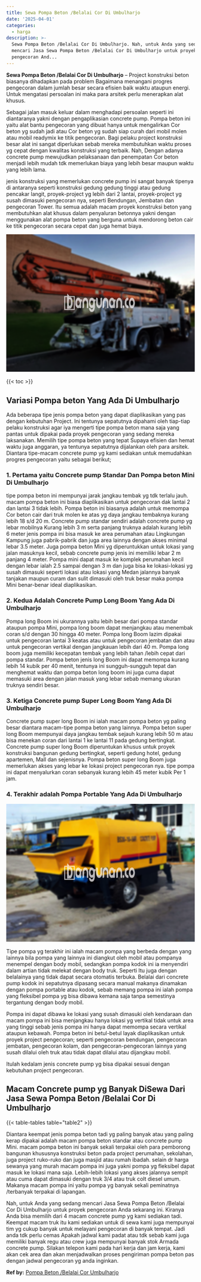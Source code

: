 ```yaml
---
title: Sewa Pompa Beton /Belalai Cor Di Umbulharjo
date: '2025-04-01'
categories:
  - harga
description: >-
  Sewa Pompa Beton /Belalai Cor Di Umbulharjo. Nah, untuk Anda yang sedang
  mencari Jasa Sewa Pompa Beton /Belalai Cor Di Umbulharjo untuk proyek
  pengecoran And...
---
```


**Sewa Pompa Beton /Belalai Cor Di Umbulharjo** – Project konstruksi beton biasanya dihadapkan pada problem Bagaimana menangani progres pengecoran dalam jumlah besar secara efisien baik waktu ataupun energi. Untuk mengatasi persoalan ini maka para arsitek perlu menerapkan alat khusus.

Sebagai jalan masuk keluar dalam menghadapi persoalan seperti ini diantaranya yakni dengan pengaplikasian concrete pump. Pompa beton ini yaitu alat bantu pengecoran yang dibuat hanya untuk mengalirkan Cor beton yg sudah jadi atau Cor beton yg sudah siap curah dari mobil molen atau mobil readymix ke titik pengecoran. Bagi pelaku project konstruksi besar alat ini sangat diperlukan sebab mereka membutuhkan waktu proses yg cepat dengan kwalitas konstruksi yang terbaik. Nah, Dengan adanya concrete pump mewujudkan pelaksanaan dan penempatan Cor beton menjadi lebih mudah tdk memerlukan biaya yang lebih besar maupun waktu yang lebih lama.

jenis konstruksi yang memerlukan concrete pump ini sangat banyak tipenya di antaranya seperti konstruksi gedung gedung tinggi atau gedung pencakar langit, proyek-project yg lebih dari 2 lantai, proyek-project yg susah dimasuki pengecoran nya, seperti Bendungan, Jembatan dan pengecoran Tower. Itu semua adalah macam proyek konstruksi beton yang membutuhkan alat khusus dalam penyaluran betonnya yakni dengan menggunakan alat pompa beton yang berguna untuk mendorong beton cair ke titik pengecoran secara cepat dan juga hemat biaya.

![Sewa Pompa Beton /Belalai Cor Di Umbulharjo](/images/sewa-concrete-pump-06.png)

{{< toc >}}

## Variasi Pompa beton Yang Ada Di Umbulharjo

Ada beberapa tipe jenis pompa beton yang dapat diaplikasikan yang pas dengan kebutuhan Project. Ini tentunya sepatutnya dipahami oleh tiap-tiap pelaku konstruksi agar iya mengerti tipe pompa beton mana saja yang pantas untuk dipakai pada proyek pengecoran yang sedang mereka laksanakan. Memilih tipe pompa beton yang tepat Supaya efisien dan hemat waktu juga anggaran, ya tentunya sepatutnya dijalankan oleh para arsitek. Diantara tipe-macam concrete pump yg kami sediakan untuk memudahkan progres pengecoran yaitu sebagai berikut;

### 1\. Pertama yaitu Concrete pump Standar Dan Pompa beton Mini Di Umbulharjo

tipe pompa beton ini mempunyai jarak jangkau tembak yg tdk terlalu jauh. macam pompa beton ini biasa diaplikasikan untuk pengecoran dak lantai 2 dan lantai 3 tidak lebih. Pompa beton ini biasanya adalah untuk memompa Cor beton cair dari truk molen ke atas yg daya jangkau tembaknya kurang lebih 18 s/d 20 m. Concrete pump standar sendiri adalah concrete pump yg lebar mobilnya Kurang lebih 3 m serta panjang truknya adalah kurang lebih 6 meter jenis pompa ini bisa masuk ke area perumahan atau Lingkungan Kampung juga pabrik-pabrik dan juga area lainnya dengan akses minimal lebar 3.5 meter. Juga pompa beton Mini yg diperuntukkan untuk lokasi yang jalan masuknya kecil, sebab concrete pump jenis ini memiliki lebar 2 m panjang 4 meter. Pompa mini dapat masuk ke komplek perumahan kecil dengan lebar ialah 2.5 sampai dengan 3 m dan juga bisa ke lokasi-lokasi yg susah dimasuki seperti lokasi atau lokasi yang Medan jalannya banyak tanjakan maupun curam dan sulit dimasuki oleh truk besar maka pompa Mini benar-benar ideal diaplikasikan.

### 2\. Kedua Adalah Concrete Pump Long Boom Yang Ada Di Umbulharjo

Pompa long Boom ini ukurannya yaitu lebih besar dari pompa standar ataupun pompa Mini, pompa long boom dapat menjangkau atau menembak coran s/d dengan 30 hingga 40 meter. Pompa long Boom lazim dipakai untuk pengecoran lantai 3 keatas atau untuk pengecoran jembatan dan atau untuk pengecoran vertikal dengan jangkauan lebih dari 40 m. Pompa long boom juga memiliki kecepatan tembak yang lebih tahan /lebih cepat dari pompa standar. Pompa beton jenis long Boom ini dapat memompa kurang lebih 14 kubik per 40 menit, tentunya ini sungguh-sungguh tepat dan menghemat waktu dan pompa beton long boom ini juga cuma dapat memasuki area dengan jalan masuk yang lebar sebab memang ukuran truknya sendiri besar.

### 3\. Ketiga Concrete pump Super Long Boom Yang Ada Di Umbulharjo

Concrete pump super long Boom ini ialah macam pompa beton yg paling besar diantara macam-tipe pompa beton yang lainnya. Pompa beton super long Boom mempunyai daya jangkau tembak sejauh kurang lebih 50 m atau bisa menekan coran dari lantai 1 ke lantai 11 pada gedung bertingkat. Concrete pump super long Boom diperuntukan khusus untuk proyek konstruksi bangunan gedung bertingkat, seperti gedung hotel, gedung apartemen, Mall dan sejenisnya. Pompa beton super long Boom juga memerlukan akses yang lebar ke lokasi project pengecoran nya. tipe pompa ini dapat menyalurkan coran sebanyak kurang lebih 45 meter kubik Per 1 jam.

### 4\. Terakhir adalah Pompa Portable Yang Ada Di Umbulharjo

![Sewa Pompa Beton /Belalai Cor Di Umbulharjo](/images/sewa-concrete-pump-13.png)

Tipe pompa yg terakhir ini ialah macam pompa yang berbeda dengan yang lainnya bila pompa yang lainnya ini diangkut oleh mobil atau pompanya menempel dengan body mobil, sedangkan pompa kodok ini ia menyendiri dalam artian tidak melekat dengan body truk. Seperti Itu juga dengan belalainya yang tidak dapat secara otomatis terbuka. Belalai dari concrete pump kodok ini sepatutnya dipasang secara manual makanya dinamakan dengan pompa portable atau kodok, sebab memang pompa ini ialah pompa yang fleksibel pompa yg bisa dibawa kemana saja tanpa semestinya tergantung dengan body mobil.

Pompa ini dapat dibawa ke lokasi yang susah dimasuki oleh kendaraan dan macam pompa ini bisa menjangkau hanya lokasi yg vertikal tidak untuk area yang tinggi sebab jenis pompa ini hanya dapat memompa secara vertikal ataupun kebawah. Pompa beton ini betul-betul layak diaplikasikan untuk proyek project pengecoran; seperti pengecoran bendungan, pengecoran jembatan, pengecoran kolam, dan pengecoran-pengecoran lainnya yang susah dilalui oleh truk atau tidak dapat dilalui atau dijangkau mobil.

Itulah kedalam jenis concrete pump yg bisa dipakai sesuai dengan kebutuhan project pengecoran.

## Macam Concrete pump yg Banyak DiSewa Dari Jasa Sewa Pompa Beton /Belalai Cor Di Umbulharjo

{{< table-tables table="table2" >}}

Diantara keempat jenis pompa beton tadi yg paling banyak atau yang paling kerap dipakai adalah macam pompa beton standar atau concrete pump Mini. macam pompa beton ini banyak sekali terpakai oleh para pemborong bangunan khususnya konstruksi beton pada project perumahan, sekolahan, juga project ruko-ruko dan juga masjid atau rumah ibadah. selain dr harga sewanya yang murah macam pompa ini juga yakni pompa yg fleksibel dapat masuk ke lokasi mana saja. Lebih-lebih lokasi yang akses jalannya sempit atau cuma dapat dimasuki dengan truk 3/4 atau truk colt diesel umum. Makanya macam pompa ini yaitu pompa yg banyak sekali peminatnya /terbanyak terpakai di lapangan.

Nah, untuk Anda yang sedang mencari Jasa Sewa Pompa Beton /Belalai Cor Di Umbulharjo untuk proyek pengecoran Anda sekarang ini. Kiranya Anda bisa memilih dari 4 macam concrete pump yg kami sediakan tadi. Keempat macam truk itu kami sediakan untuk di sewa kami juga mempunyai tim yg cukup banyak untuk melayani pengecoran di banyak tempat. Jadi anda tdk perlu cemas Apakah jadwal kami padat atau tdk sebab kami juga memiliki banyak regu atau crew juga mempunyai banyak stok Armada concrete pump. Silakan telepon kami pada hari kerja dan jam kerja, kami akan cek area dan akan menjadwalkan proses pengiriman pompa beton pas dengan jadwal pengecoran yg anda inginkan.

**Ref by:** [Pompa Beton /Belalai Cor Umbulharjo](https://id.wikipedia.org/wiki/Pompa)
